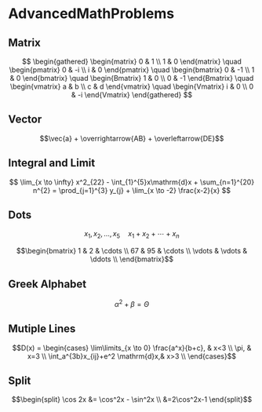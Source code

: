 # AdvancedMathProblems
## Matrix
$$
\begin{gathered}
  \begin{matrix} 
    0 & 1 \\ 
    1 & 0 
  \end{matrix}
  \quad
  \begin{pmatrix} 
    0 & -i \\ 
    i & 0 
  \end{pmatrix}
  \quad
  \begin{bmatrix} 
    0 & -1 \\ 
    1 & 0 
   \end{bmatrix}
  \quad
  \begin{Bmatrix} 
    1 & 0 \\ 
    0 & -1 
  \end{Bmatrix}
  \quad
  \begin{vmatrix} 
    a & b \\ 
    c & d 
  \end{vmatrix}
  \quad
  \begin{Vmatrix} 
    i & 0 \\ 
    0 & -i 
  \end{Vmatrix}
\end{gathered}
$$

## Vector
$$\vec{a} + \overrightarrow{AB} + \overleftarrow{DE}$$

## Integral and Limit
$$  \lim_{x \to \infty} x^2_{22} - \int_{1}^{5}x\mathrm{d}x + \sum_{n=1}^{20} n^{2} = \prod_{j=1}^{3} y_{j}  + \lim_{x \to -2} \frac{x-2}{x} $$

## Dots
$$ x_{1},x_{2},\ldots,x_{5}  \quad x_{1} + x_{2} + \cdots + x_{n} $$

$$\begin{bmatrix}
    1 & 2 & \cdots \\
    67 & 95 & \cdots \\
    \vdots  & \vdots & \ddots \\
\end{bmatrix}$$

## Greek Alphabet
$$ \alpha^{2} + \beta = \Theta  $$

## Mutiple Lines
$$D(x) = \begin{cases}
\lim\limits_{x \to 0} \frac{a^x}{b+c}, & x<3 \\
\pi, & x=3 \\
\int_a^{3b}x_{ij}+e^2 \mathrm{d}x,& x>3 \\
\end{cases}$$

## Split
$$\begin{split}
\cos 2x &= \cos^2x - \sin^2x \\
&=2\cos^2x-1
\end{split}$$